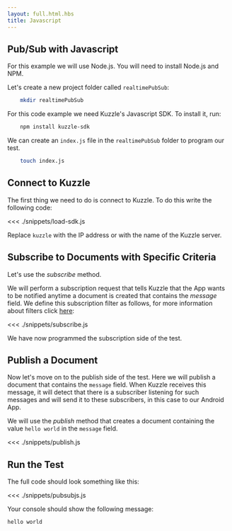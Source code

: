 ```yaml
---
layout: full.html.hbs
title: Javascript
---
```


## Pub/Sub with Javascript

For this example we will use Node.js. You will need to install Node.js and NPM.

Let's create a new project folder called `realtimePubSub`:

```bash
    mkdir realtimePubSub
```

For this code example we need Kuzzle's Javascript SDK. To install it, run:

```bash
    npm install kuzzle-sdk
```

We can create an `index.js` file in the `realtimePubSub` folder to program our test.

```bash
    touch index.js
```

## Connect to Kuzzle

The first thing we need to do is connect to Kuzzle. To do this write the following code:

<<< ./snippets/load-sdk.js

Replace `kuzzle` with the IP address or with the name of the Kuzzle server.

## Subscribe to Documents with Specific Criteria

Let's use the _subscribe_ method.

We will perform a subscription request that tells Kuzzle that the App wants to be notified anytime a document is created that contains the _message_ field. We define this subscription filter as follows, for more information about filters click [here](/koncorde/1/):

<<< ./snippets/subscribe.js

We have now programmed the subscription side of the test.

## Publish a Document

Now let's move on to the publish side of the test. Here we will publish a document that contains the `message` field. When Kuzzle receives this message, it will detect that there is a subscriber listening for such messages and will send it to these subscribers, in this case to our Android App.

We will use the _publish_ method that creates a document containing the value `hello world` in the `message` field.

<<< ./snippets/publish.js

## Run the Test

The full code should look something like this:

<<< ./snippets/pubsubjs.js

Your console should show the following message:

```bash
hello world
```
